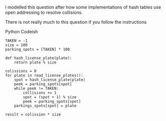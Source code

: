 I modelled this question after how some implementations
of hash tables use open addressing to resolve collisions.

There is not really much to this question if you follow the instructions


Python Codeish
```
TAKEN = -1
size = 100
parking_spots = [TAKEN] * 100 

def hash_license_plate(plate):
    return plate % size

colissions = 0
for plate in read_license_plates():
    spot = hash_license_plate(plate)
    peek = parking_spots[spot]
    while peek != TAKEN:
        collisions += 1
        spot = (spot + 1) % size
        peek = parking_spots[spot]
    parkings_spots[spot] = plate

result = colission * size
```